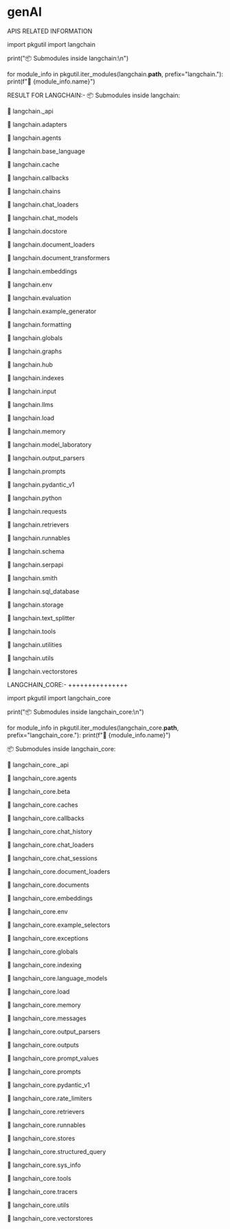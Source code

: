 # genAI

APIS RELATED INFORMATION

import pkgutil
import langchain

print("📦 Submodules inside langchain:\n")

for module_info in pkgutil.iter_modules(langchain.__path__, prefix="langchain."):
    print(f"🔹 {module_info.name}")


RESULT FOR LANGCHAIN:-
📦 Submodules inside langchain:

🔹 langchain._api

🔹 langchain.adapters

🔹 langchain.agents

🔹 langchain.base_language

🔹 langchain.cache

🔹 langchain.callbacks

🔹 langchain.chains

🔹 langchain.chat_loaders

🔹 langchain.chat_models

🔹 langchain.docstore

🔹 langchain.document_loaders

🔹 langchain.document_transformers

🔹 langchain.embeddings

🔹 langchain.env

🔹 langchain.evaluation

🔹 langchain.example_generator

🔹 langchain.formatting

🔹 langchain.globals

🔹 langchain.graphs

🔹 langchain.hub

🔹 langchain.indexes

🔹 langchain.input

🔹 langchain.llms

🔹 langchain.load

🔹 langchain.memory

🔹 langchain.model_laboratory

🔹 langchain.output_parsers

🔹 langchain.prompts

🔹 langchain.pydantic_v1

🔹 langchain.python

🔹 langchain.requests

🔹 langchain.retrievers

🔹 langchain.runnables

🔹 langchain.schema

🔹 langchain.serpapi

🔹 langchain.smith

🔹 langchain.sql_database

🔹 langchain.storage

🔹 langchain.text_splitter

🔹 langchain.tools

🔹 langchain.utilities

🔹 langchain.utils

🔹 langchain.vectorstores

LANGCHAIN_CORE:-
+++++++++++++++

import pkgutil
import langchain_core

print("📦 Submodules inside langchain_core:\n")

for module_info in pkgutil.iter_modules(langchain_core.__path__, prefix="langchain_core."):
    print(f"🔹 {module_info.name}")

📦 Submodules inside langchain_core:

🔹 langchain_core._api

🔹 langchain_core.agents

🔹 langchain_core.beta

🔹 langchain_core.caches

🔹 langchain_core.callbacks

🔹 langchain_core.chat_history

🔹 langchain_core.chat_loaders

🔹 langchain_core.chat_sessions

🔹 langchain_core.document_loaders

🔹 langchain_core.documents

🔹 langchain_core.embeddings

🔹 langchain_core.env

🔹 langchain_core.example_selectors

🔹 langchain_core.exceptions

🔹 langchain_core.globals

🔹 langchain_core.indexing

🔹 langchain_core.language_models

🔹 langchain_core.load

🔹 langchain_core.memory

🔹 langchain_core.messages

🔹 langchain_core.output_parsers

🔹 langchain_core.outputs

🔹 langchain_core.prompt_values

🔹 langchain_core.prompts

🔹 langchain_core.pydantic_v1

🔹 langchain_core.rate_limiters

🔹 langchain_core.retrievers

🔹 langchain_core.runnables

🔹 langchain_core.stores

🔹 langchain_core.structured_query

🔹 langchain_core.sys_info

🔹 langchain_core.tools

🔹 langchain_core.tracers

🔹 langchain_core.utils

🔹 langchain_core.vectorstores







